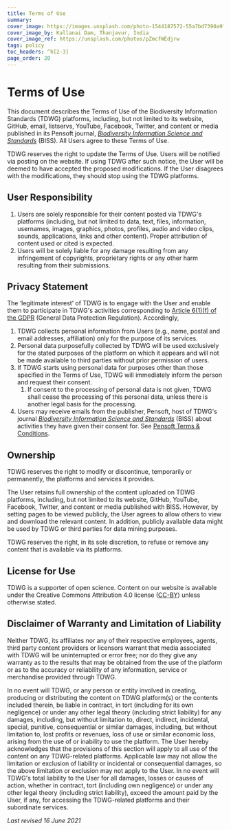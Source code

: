 ```yaml
---
title: Terms of Use
summary: 
cover_image: https://images.unsplash.com/photo-1544187572-55a7bd7390a9?ixlib=rb-1.2.1&ixid=MnwxMjA3fDB8MHxwaG90by1wYWdlfHx8fGVufDB8fHx8&auto=format&fit=crop&w=1050&q=80
cover_image_by: Kallanai Dam, Thanjavur, India
cover_image_ref: https://unsplash.com/photos/pZmcfWEdjrw
tags: policy
toc_headers: ^h[2-3]
page_order: 20
---
```


# Terms of Use

This document describes the Terms of Use of the Biodiversity Information Standards (TDWG) platforms, including, but not limited to its website, GitHub, email, listservs, YouTube, Facebook, Twitter, and content or media published in its Pensoft journal, [_Biodiversity Information Science and Standards_](https://biss.pensoft.net/) (BISS). All Users agree to these Terms of Use.

TDWG reserves the right to update the Terms of Use. Users will be notified via posting on the website. If using TDWG after such notice, the User will be deemed to have accepted the proposed modifications. If the User disagrees with the modifications, they should stop using the TDWG platforms. 

## User Responsibility
1.  Users are solely responsible for their content posted via TDWG's platforms (including, but not limited to data, text, files, information, usernames, images, graphics, photos, profiles, audio and video clips, sounds, applications, links and other content). Proper attribution of content used or cited is expected.
2. Users will be solely liable for any damage resulting from any infringement of copyrights, proprietary rights or any other harm resulting from their submissions.

## Privacy Statement

The ‘legitimate interest’ of TDWG is to engage with the User and enable them to participate in TDWG's activities corresponding to [Article 6(1)(f) of the GDPR](https://gdpr-info.eu/art-6-gdpr/) (General Data Protection Regulation).  Accordingly, 

1.  TDWG collects personal information from Users (e.g., name, postal and email addresses, affiliation) only for the purpose of its services.
2.  Personal data purposefully collected by TDWG will be used exclusively for the stated purposes of the platform on which it appears and will not be made available to third parties without prior permission of users.
3.  If TDWG starts using personal data for purposes other than those specified in the Terms of Use, TDWG will immediately inform the person and request their consent.
    1.  If consent to the processing of personal data is not given, TDWG shall cease the processing of this personal data, unless there is another legal basis for the processing.   
4.  Users may receive emails from the publisher, Pensoft, host of TDWG's journal [_Biodiversity Information Science and Standards_](https://biss.pensoft.net) (BISS) about activities they have given their consent for. See [Pensoft Terms & Conditions](https://pensoft.net/terms).

## Ownership

TDWG reserves the right to modify or discontinue, temporarily or permanently, the platforms and services it provides. 

The User retains full ownership of the content uploaded on TDWG platforms, including, but not limited to its website, GitHub, YouTube, Facebook, Twitter, and content or media published with BISS. However, by setting pages to be viewed publicly, the User agrees to allow others to view and download the relevant content. In addition, publicly available data might be used by TDWG or third parties for data mining purposes.

TDWG reserves the right, in its sole discretion, to refuse or remove any content that is available via its platforms.

## License for Use

TDWG is a supporter of open science. Content on our website is available under the  Creative Commons Attribution 4.0 license ([CC-BY](https://creativecommons.org/licenses/by/4.0/)) unless otherwise stated.

## Disclaimer of Warranty and Limitation of Liability

Neither TDWG, its affiliates nor any of their respective employees, agents, third party content providers or licensors warrant that media associated with TDWG will be uninterrupted or error free; nor do they give any warranty as to the results that may be obtained from the use of the platform or as to the accuracy or reliability of any information, service or merchandise provided through TDWG.

In no event will TDWG, or any person or entity involved in creating, producing or distributing the content on TDWG platform(s) or the contents included therein, be liable in contract, in tort (including for its own negligence) or under any other legal theory (including strict liability) for any damages, including, but without limitation to, direct, indirect, incidental, special, punitive, consequential or similar damages, including, but without limitation to, lost profits or revenues, loss of use or similar economic loss, arising from the use of or inability to use the platform. The User hereby acknowledges that the provisions of this section will apply to all use of the content on any TDWG-related platforms. Applicable law may not allow the limitation or exclusion of liability or incidental or consequential damages, so the above limitation or exclusion may not apply to the User. In no event will TDWG's total liability to the User for all damages, losses or causes of action, whether in contract, tort (including own negligence) or under any other legal theory (including strict liability), exceed the amount paid by the User, if any, for accessing the TDWG-related platforms and their subordinate services.

_Last revised 16 June 2021_
